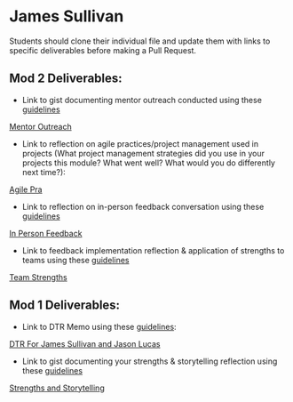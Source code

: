 # James Sullivan

Students should clone their individual file and update them with links to specific deliverables before making a Pull Request.

## Mod 2 Deliverables:
* Link to gist documenting mentor outreach conducted using these [guidelines](https://github.com/turingschool/career-development-curriculum/blob/master/module_two/cold_outreach_i_guidelines.md)

[Mentor Outreach](https://gist.github.com/jsullivan5/76ab1acfd4080dc8d9a02656b2522c8a)

* Link to reflection on agile practices/project management used in projects (What project management strategies did you use in your projects this module? What went well? What would you do differently next time?):

[Agile Pra](https://gist.github.com/jsullivan5/2475f33ea6ac3e700d75779ace7ce60d)

* Link to reflection on in-person feedback conversation using these [guidelines](https://github.com/turingschool/career-development-curriculum/blob/master/module_two/feedback_conversation_reflection_guidelines.md)

[In Person Feedback](https://gist.github.com/jsullivan5/b6c4dcb55d08cb916755fe432b368d36)

* Link to feedback implementation reflection & application of strengths to teams using these [guidelines](https://github.com/turingschool/career-development-curriculum/blob/master/module_two/feedback_implementation_strengths_reflection.md)

[Team Strengths](https://gist.github.com/jsullivan5/4da6b3c940386a3d69aeb8e51e28082d)

## Mod 1 Deliverables:
* Link to DTR Memo using these [guidelines](https://github.com/turingschool/career-development-curriculum/blob/master/module_one/dtr_guidelines_memo.md):

[DTR For James Sullivan and Jason Lucas](https://gist.github.com/jsullivan5/e800166caba1045cf20c14502b8bdf73)

* Link to gist documenting your strengths & storytelling reflection using these [guidelines](https://github.com/turingschool/career-development-curriculum/blob/master/module_one/strengths_storytelling_reflection.md)


[Strengths and Storytelling](https://gist.github.com/jsullivan5/842d994c7ded0ad9bda10ff0fbcde449)

